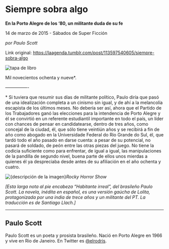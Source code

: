# Siempre sobra algo

**En la Porto Alegre de los ‘80, un militante duda de su fe**

14 de marzo de 2015 - Sábados de Super Ficción

_por Paulo Scott_

Link original: https://laagenda.tumblr.com/post/113597540605/siempre-sobra-algo

![tapa de libro](https://64.media.tumblr.com/fdd1cecd3d14ccf419f930ab388e571c/tumblr_inline_pk0lawunO41t6q87u_540.jpg)  


Mil novecientos ochenta y nueve\*.  
  
  


  
  
—————-

\* Si tuviera que resumir sus días de militante político, Paulo diría que pasó de una idealización completa a un cinismo sin igual, y de ahí a la melancolía escapista de los últimos meses. No debería ser así, ahora que el Partido de los Trabajadores ganó las elecciones para la intendencia de Porto Alegre y él se convirtió en un referente estudiantil importante en todo el país, un líder con chances de pensar en candidatearse, dentro de tres años, como concejal de la ciudad, él, que sólo tiene veintiún años y se recibirá a fin de año como abogado en la Universidade Federal do Rio Grande do Sul, él, que tardó todo el año pasado en darse cuenta: a pesar de su potencial, no pasará de soldado, de peón entre las otras piezas del juego. No tiene la codicia suficiente como para enfrentar, de igual a igual, las manipulaciones de la pandilla de segundo nivel, buena parte de ellos unos mierdas a quienes él ya despreciaba desde antes de su afiliación en el año ochenta y cuatro. 

![{descripción de la imagen}](https://64.media.tumblr.com/fdd1cecd3d14ccf419f930ab388e571c/tumblr_inline_pk0lawunO41t6q87u_250.jpg)*Rocky Horror Show*  
  
*[Esta larga nota al pie encabeza “Habitante irreal”, del brasileño Paulo Scott. La novela, inédita en español, es una versión gaúcha de Lolita, protagonizada por una india de trece años y un militante del PT. La traducción es de Santiago Llach.]*



---

Paulo Scott
-----------

Paulo Scott es un poeta y prosista brasileño. Nació en Porto Alegre en 1966 y vive en Rio de Janeiro. En Twitter es [@elrodris](https://twitter.com/@elrodris).

